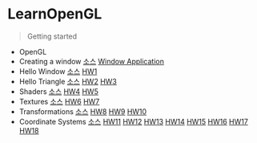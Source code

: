 # LearnOpenGL

> Getting started

- OpenGL
- Creating a window <a href="https://github.com/Twin-Monkeys/LearnOpenGL/tree/6cd5a30c9173bff1a898f76627be978946fc9cc5/GettingStarted-CreatingAWindow">소스</a> <a href="https://github.com/Twin-Monkeys/LearnOpenGL/tree/1fa6012bbdca74dc7dbb2f81b06174f3d07d5412/WindowApplication">Window Application</a>
- Hello Window <a href="https://github.com/Twin-Monkeys/LearnOpenGL/tree/1fa6012bbdca74dc7dbb2f81b06174f3d07d5412/%5BGetting%20started%5D%20Hello%20Window">소스</a> <a href="https://github.com/Twin-Monkeys/LearnOpenGL/tree/19cb83fe7201af4a6acdeb1e2983f1fe53268a70/HW1">HW1</a>
- Hello Triangle <a href="https://github.com/Twin-Monkeys/LearnOpenGL/tree/01165dafcd248bddfb8a83a170d011e3f695853d/src/%5BGetting%20started%5D%20Hello%20Triangle">소스</a> <a href="https://github.com/Twin-Monkeys/LearnOpenGL/tree/204a8f042e4327a8156b56543f71b3b6247abd1b/src/HW2">HW2</a> <a href="https://github.com/Twin-Monkeys/LearnOpenGL/tree/4de0d51c2077229192ac10c28715dc8bd5c590ac/src/HW3">HW3</a>
- Shaders <a href="https://github.com/Twin-Monkeys/LearnOpenGL/tree/3ef1a5e4f213ec7d67f91e5bb441ddbdd07c3701/src/%5BGetting%20started%5D%20Shaders">소스</a> <a href="https://github.com/Twin-Monkeys/LearnOpenGL/tree/c3f838d02390e97c7569779f84b6e52df5b7071f/src/HW4">HW4</a> <a href="https://github.com/Twin-Monkeys/LearnOpenGL/tree/3e26d02fcf99c70a45277ff7212b7dc3999178c4/src/HW5">HW5</a>
- Textures <a href="https://github.com/Twin-Monkeys/LearnOpenGL/tree/07819ab2c49f954cd47178179e4c7db00cdf2698/src/%5BGetting%20started%5D%20Textures">소스</a> <a href="https://github.com/Twin-Monkeys/LearnOpenGL/tree/f3eb17ed732d8dd4ff3e93ba3db9bd0e2271f1a7/src/HW6">HW6</a> <a href="https://github.com/Twin-Monkeys/LearnOpenGL/tree/d97bdd9d118a11e61121f3b8e40aa088fef935ef/src/HW7">HW7</a>
- Transformations <a href="https://github.com/Twin-Monkeys/LearnOpenGL/tree/a5715a8bc113f3b10c4ba3f71453586ee55c7e89/src/%5BGetting%20started%5D%20Transformations">소스</a> <a href="https://github.com/Twin-Monkeys/LearnOpenGL/tree/cf11688de6ab473a58c2d6f787dae16b896adde8/src/HW8">HW8</a> <a href="https://github.com/Twin-Monkeys/LearnOpenGL/tree/18b2d9b01642867d2a6ec7730dc1909e104bdc6e/src/HW9">HW9</a> <a href="https://github.com/Twin-Monkeys/LearnOpenGL/tree/2b24f112dd51c08114a76ce99aa370ec75a457d7/src/HW10">HW10</a>
- Coordinate Systems <a href="https://github.com/Twin-Monkeys/LearnOpenGL/tree/34b1444b2289c8967a71c51c13e0c2a414f9d855/src/%5BGetting%20started%5D%20Coordinate%20Systems">소스</a> <a href="https://github.com/Twin-Monkeys/LearnOpenGL/tree/15a32e1744a1617832d7f308e12b1f06f2328592/src/HW11">HW11</a> <a href="https://github.com/Twin-Monkeys/LearnOpenGL/tree/12074d1f9ea663bc908a3ffc809a5d021e724d58/src/HW12">HW12</a> <a href="https://github.com/Twin-Monkeys/LearnOpenGL/tree/0b5497603abdd263fdb800294d72efa2a45fe75f/src/HW13">HW13</a> <a href="https://github.com/Twin-Monkeys/LearnOpenGL/tree/d00f39558e0bd7a645d5a1587138b1aa93812285/RenderingEngine">HW14</a> <a href="https://github.com/Twin-Monkeys/LearnOpenGL/tree/205752ae0923423b1f581c0b30a998418e36396f/RenderingEngine">HW15</a> <a href="https://github.com/Twin-Monkeys/LearnOpenGL/tree/02b26aba22d8a15beec007a27edbe74d1d2eef0b/RenderingEngine">HW16</a> <a href="https://github.com/Twin-Monkeys/LearnOpenGL/tree/6cfa25943d11ffbf7a8176f858c2da8e498e1c2d/RenderingEngine">HW17</a> <a href="#">HW18</a>
